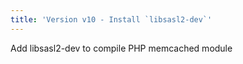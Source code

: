 ```yaml
---
title: 'Version v10 - Install `libsasl2-dev`'
---
```


Add libsasl2-dev to compile PHP memcached module
